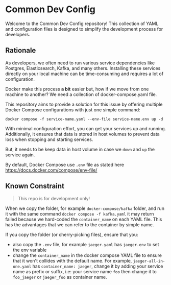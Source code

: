 # Common Dev Config

Welcome to the Common Dev Config repository! This collection of YAML and configuration files is designed to simplify the development process for developers.


## Rationale

As developers, we often need to run various service dependencies like Postgres, Elasticsearch, Kafka, and many others. Installing these services directly on your local machine can be time-consuming and requires a lot of configuration.

Docker make this process **a bit** easier but, how if we move from one machine to another? We need a collection of docker-compose.yaml file.

This repository aims to provide a solution for this issue by offering multiple Docker Compose configurations with just one simple command:

```
docker compose -f service-name.yaml --env-file service-name.env up -d
```

With minimal configuration effort, you can get your services up and running. Additionally, it ensures that data is stored in host volumes to prevent data loss when stopping and starting services.

But, it needs to be keep data in host volume in case we `down` and `up` the service again.

By default, Docker Compose use `.env` file as stated here https://docs.docker.com/compose/env-file/


## Known Constraint

> This repo is for development only!

When we copy the folder, for example `docker-compose/kafka` folder, and run it with the same command `docker compose -f kafka.yaml`
it may return failed because we hard-coded the `container_name` on each YAML file. 
This has the advantages that we can refer to the container by simple name.

If you copy the folder (or cherry-picking files), ensure that you:

* also copy the `.env` file, for example `jaeger.yaml` has `jaeger.env` to set the env variable
* change the `container_name` in the docker compose YAML file to ensure that it won't collides with the default name.
  For example, `jaeger-all-in-one.yaml` has `container_name: jaeger`, change it by adding your service name as prefix or suffix, 
  i.e: your service name `foo` then change it to `foo_jaeger` or `jaeger_foo` as container name.